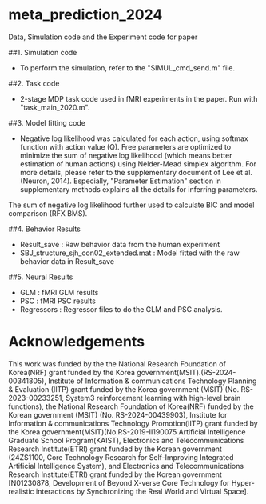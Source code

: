# meta_prediction_2024

Data, Simulation code and the Experiment code for paper

##1. Simulation code
- To perform the simulation, refer to the "SIMUL_cmd_send.m" file.

##2. Task code
- 2-stage MDP task code used in fMRI experiments in the paper. Run with "task_main_2020.m".

##3. Model fitting code
- Negative log likelihood was calculated for each action, using softmax function with action value (Q). Free parameters are optimized to minimize the sum of negative log likelihood (which means better estimation of human actions) using Nelder-Mead simplex algorithm. For more details, please refer to the supplementary document of Lee et al. (Neuron, 2014). Especially, "Parameter Estimation" section in supplementary methods explains all the details for inferring parameters.

The sum of negative log likelihood further used to calculate BIC and model comparison (RFX BMS).

##4. Behavior Results
- Result_save : Raw behavior data from the human experiment
- SBJ_structure_sjh_con02_extended.mat : Model fitted with the raw behavior data in Result_save

##5. Neural Results
- GLM : fMRI GLM results
- PSC : fMRI PSC results
- Regressors : Regressor files to do the GLM and PSC analysis.

# Acknowledgements
This work was funded by the the National Research Foundation of Korea(NRF) grant funded by the Korea government(MSIT).(RS-2024-00341805), Institute of Information & communications Technology Planning & Evaluation (IITP) grant funded by the Korea government (MSIT) (No. RS-2023-00233251, System3 reinforcement learning with high-level brain functions), the National Research Foundation of Korea(NRF) funded by the Korean government (MSIT) (No. RS-2024-00439903), Institute for Information & communications Technology Promotion(IITP) grant funded by the Korea government(MSIT)(No.RS-2019-II190075 Artificial Intelligence Graduate School Program(KAIST), Electronics and Telecommunications Research Institute(ETRI) grant funded by the Korean government (24ZS1100, Core Technology Research for Self-Improving Integrated Artificial Intelligence System), and  Electronics and Telecommunications Research Institute(ETRI) grant funded by the Korean government [N01230878, Development of Beyond X-verse Core Technology for Hyper-realistic interactions by Synchronizing the Real World and Virtual Space].
